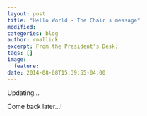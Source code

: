 ```yaml
---
layout: post
title: "Hello World - The Chair's message"
modified:
categories: blog
author: rmallick
excerpt: From the President's Desk.
tags: []
image:
  feature:
date: 2014-08-08T15:39:55-04:00
---
```


Updating...

Come back later...! 